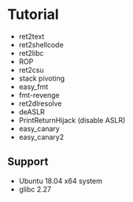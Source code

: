 # Tutorial

* ret2text
* ret2shellcode
* ret2libc
* ROP
* ret2csu
* stack pivoting
* easy_fmt
* fmt-revenge
* ret2dlresolve
* deASLR
* PrintReturnHijack (disable ASLR) 
* easy_canary
* easy_canary2

## Support
* Ubuntu 18.04 x64 system
* glibc 2.27
